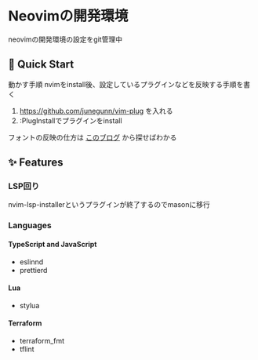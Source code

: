 # Neovimの開発環境
neovimの開発環境の設定をgit管理中

## 🚀 Quick Start
動かす手順
nvimをinstall後、設定しているプラグインなどを反映する手順を書く

1. https://github.com/junegunn/vim-plug を入れる
2. :PlugInstallでプラグインをinstall

フォントの反映の仕方は [このブログ](https://ko-yamaura.com) から探せばわかる

## ✨ Features

### LSP回り
nvim-lsp-installerというプラグインが終了するのでmasonに移行

### Languages

#### TypeScript and JavaScript

- eslinnd
- prettierd

#### Lua

- stylua

#### Terraform

- terraform_fmt
- tflint
